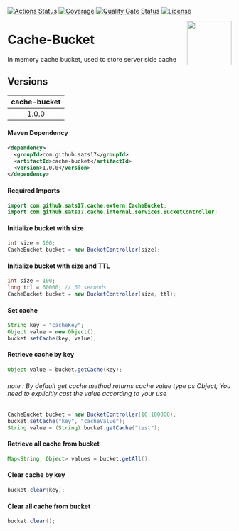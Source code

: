 [![Actions Status](https://github.com/sats17/Cache-Bucket/workflows/Build/badge.svg)](https://github.com/sats17/Cache-Bucket/actions)
[![Coverage](https://sonarcloud.io/api/project_badges/measure?project=Cache-Bucket&metric=coverage)](https://sonarcloud.io/dashboard?id=Cache-Bucket)
[![Quality Gate Status](https://sonarcloud.io/api/project_badges/measure?project=Cache-Bucket&metric=alert_status)](https://sonarcloud.io/dashboard?id=Cache-Bucket)
[![License](http://img.shields.io/:license-MIT-brightgreen.svg)](http://opensource.org/licenses/MIT)

<a href="https://github.com/sats17/cache-bucket">
<img align="right" height="100px" src="https://github.com/sats17/cache-bucket/blob/master/bucket.png">
</a>

# Cache-Bucket
In memory cache bucket, used to store server side cache
<br>

Versions
-----------

|  cache-bucket |
|:-------------:|
|   1.0.0       |

#### Maven Dependency
```xml
<dependency>
  <groupId>com.github.sats17</groupId>
  <artifactId>cache-bucket</artifactId>
  <version>1.0.0</version>
</dependency>
```

#### Required Imports
```java
import com.github.sats17.cache.extern.CacheBucket;
import com.github.sats17.cache.internal.services.BucketController;
```

#### Initialize bucket with size
```java
int size = 100;
CacheBucket bucket = new BucketController(size);
```
#### Initialize bucket with size and TTL
```java
int size = 100;
long ttl = 60000; // 60 seconds
CacheBucket bucket = new BucketController(size, ttl);
```
#### Set cache
```java
String key = "cacheKey";
Object value = new Object();
bucket.setCache(key, value);
```
#### Retrieve cache by key
```java
Object value = bucket.getCache(key); 
```
###### note : By default get cache method returns cache value type as Object, You need to explicitly cast the value according to your use
```java
CacheBucket bucket = new BucketController(10,100000);
bucket.setCache("key", "cacheValue");
String value = (String) bucket.getCache("test");
```
#### Retrieve all cache from bucket
```java
Map<String, Object> values = bucket.getAll();
```
#### Clear cache by key
```java
bucket.clear(key);
```
#### Clear all cache from bucket
```java
bucket.clear();
```
